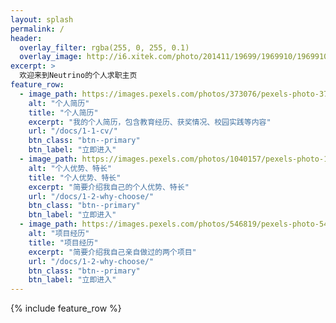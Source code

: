 ```yaml
---
layout: splash
permalink: /
header:
  overlay_filter: rgba(255, 0, 255, 0.1)
  overlay_image: http://i6.xitek.com/photo/201411/19699/1969910/1969910_1417356326_69909800.jpg
excerpt: >
  欢迎来到Neutrino的个人求职主页
feature_row:
  - image_path: https://images.pexels.com/photos/373076/pexels-photo-373076.jpeg?cs=srgb&dl=blank-composition-data-373076.jpg&fm=jpg
    alt: "个人简历"
    title: "个人简历"
    excerpt: "我的个人简历，包含教育经历、获奖情况、校园实践等内容"
    url: "/docs/1-1-cv/"
    btn_class: "btn--primary"
    btn_label: "立即进入"
  - image_path: https://images.pexels.com/photos/1040157/pexels-photo-1040157.jpeg?auto=compress&cs=tinysrgb&dpr=2&h=750&w=1260
    alt: "个人优势、特长"
    title: "个人优势、特长"
    excerpt: "简要介绍我自己的个人优势、特长"
    url: "/docs/1-2-why-choose/"
    btn_class: "btn--primary"
    btn_label: "立即进入"
  - image_path: https://images.pexels.com/photos/546819/pexels-photo-546819.jpeg?cs=srgb&dl=artificial-intelligence-blur-close-up-546819.jpg&fm=jpg
    alt: "项目经历"
    title: "项目经历"
    excerpt: "简要介绍我自己亲自做过的两个项目"
    url: "/docs/1-2-why-choose/"
    btn_class: "btn--primary"
    btn_label: "立即进入"
---
```


<link rel="stylesheet" href="https://at.alicdn.com/t/font_1128404_q6ba1h94yc.css">

{% include feature_row %}